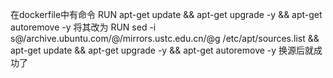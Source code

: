 在dockerfile中有命令
RUN apt-get update && apt-get upgrade -y && apt-get autoremove -y
将其改为
RUN sed -i s@/archive.ubuntu.com/@/mirrors.ustc.edu.cn/@g /etc/apt/sources.list && apt-get update && apt-get upgrade -y && apt-get autoremove -y
换源后就成功了
